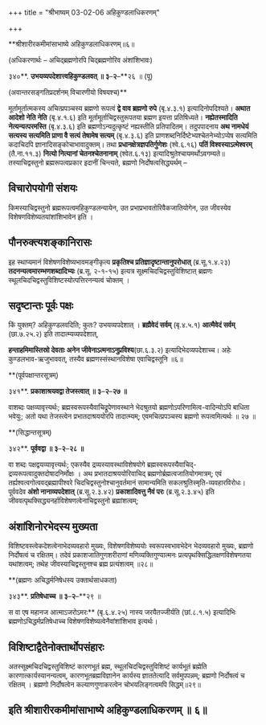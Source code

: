 +++
title = "श्रीभाष्यम् 03-02-06 अहिकुण्डलाधिकरणम्"

+++
<div claऽऽ="elementor-widget-container">

**श्रीशारीरकमीमांसाभाष्ये अहिकुण्डलाधिकरणम्॥६॥

(अधिकरणार्थः – अचिद्ब्रह्मणोरपि चिद्ब्रह्मणोरिव अंशांशिभावः)

३४०**. **उभयव्यपदेशात्त्वहिकुण्डलवत् ॥ ३**–**२**–**२६ ॥ (पू)

(अवान्तरसङ्गतिप्रदर्शनम् विचारणीयो विषयश्च)**

मूर्तामूर्तात्मकस्य अचित्प्रपञ्चस्य ब्रह्मणो रूपत्वं **द्वे वाव ब्रह्मणो रुपे** (बृ.४.३.१) इत्यादिनोपदिश्यते। **अथात आदेशो नेति नेति** (बृ.४.१.६) इति मूर्तामूर्ताचिद्वस्तुरूपतया ब्रह्मण इयत्ता प्रतिषिध्यते। **नह्येतस्मादिति नेत्यन्यत्परमस्ति** (बृ.४.३.६) इति ब्रह्मणोऽन्यदुत्कृष्टं नह्यस्तीति प्रतिपादितम्। तदुपपादनाय **अथ नामधेयं सत्यस्य सत्यमिति प्राणा वै सत्यं तेषामेष सत्यम्** (बृ.४.३.६) इति प्राणशब्दनिर्दिष्टेभ्यश्चेतनेभ्योऽप्येष सत्यमिति कदाचिदपि ज्ञानादिसङ्कोचाभावादुक्तम्। तथा **प्रधानक्षेत्रज्ञपतिर्गुणेशः** (श्वे.६.१६) **पतिं विश्वस्याऽत्मेश्वरम्** (तै.ना.११.३) **नित्यो नित्यानां चेतनश्चेतनानाम्** (श्वेत.६.१३) इत्यादिश्रुतेश्चायमर्थोऽवगम्यते॥ तस्याचिद्वस्तुनो ब्रह्मरूपत्वप्रकार इदानीं चिन्त्यते, ब्रह्मणो निर्दोषत्वसिद्ध्यर्थम् –

## विचारोपयोगी संशयः

किमस्याचिद्वस्तुनो ब्रह्मरूपत्वमहिकुण्डलन्यायेन, उत प्रभाप्रभावतोरिवैकजातियोगेन, उत जीवस्येव विशेषणविशेष्यतयांशांशिभावेन इति ।

## पौनरुक्त्यशङ्कानिरासः

इह स्थाप्यमानं विशेषणविशेष्यभावमङ्गीकृत्य **प्रकृतिश्च प्रतिज्ञादृष्टान्तानुपरोधात्** (ब्र.सू.१.४.२३) **तदनन्यत्वमारम्भणशब्दादिभ्यः** (ब्र.सू. २-१-१५) इत्यत्र सूक्ष्मचिदचिद्वस्तुविशिष्टात् ब्रह्मणः स्थूलचिदचिद्वस्तुविशिष्टस्योत्पत्तिरनन्यत्वं चोक्तम् ।

## सदृष्टान्तः पूर्वः पक्षः

किं युक्तम्? अहिकुण्डलवदिति; कुतः? उभयव्यपदेशात् । **ब्रह्मैवेदं सर्वम्** (बृ.४.५.१) **आत्मैवेदं सर्वम्** (छा.७.२५.२) इति तादात्म्यव्यपदेशात्,

**हन्ताहमिमास्तिस्रो देवताः अनेन जीवेनाऽत्मनाऽनुप्रविश्य**(छा.६.३.२) इत्यादिभेदव्यपदेशाच्च। अहेः कुण्डलभाव-ऋजुभाववत्, तस्यैव ब्रह्मणस्संस्थानविशेषा एवाचिद्वस्तूनि ॥६॥

**(पूर्वपक्षान्तरसूत्रम्)

३४१**. **प्रकाशाश्रयवद्वा तेजस्त्वात् ॥ ३**–**२**–**२७ ॥**

वाशब्दः पक्षव्यावृत्त्यर्थः; ब्रह्मस्वरूपस्यैवाचिद्रूपेणावस्थाने भेदश्रुतयो ब्रह्मणोऽपरिणामित्व-वादिन्योऽपि बाधिता भवेयुः; अतो यथा तेजस्त्वेन प्रभातदाश्रययोरपि तादात्म्यम्; एवमचित्प्रपञ्चस्य ब्रह्मणो रूपत्वमित्यर्थः ॥ २७ ॥

**(सिद्धान्तसूत्रम्)

३४२**. **पूर्ववद्वा ॥ ३**–**२**–**२८ ॥**

वा शब्दः पक्षद्वयव्यावृत्त्यर्थः; एकस्यैव द्रव्यस्यावस्थाविशेषयोगे ब्रह्मस्वरूपस्यैवाचिद्-द्रव्यरूपत्वादुक्तदोषादनिर्मोक्षः । अथ प्रभातदाश्रययोरिवाचिद् ब्रह्मणोर्ब्रह्मत्वजातियोगमात्रम्; एवं तर्ह्यश्वत्वगोत्ववद्ब्रह्मापीश्वरे चिदचिद्वस्तुनोश्चानुवर्तमानं सामान्यमिति सकलश्रुतिस्मृति-व्यवहारविरोधः। पूर्ववदेव **अंशो नानाव्यपदेशात्** (ब्र.सू.२.३.४२) **प्रकाशादिवत्तु नैवं परः** (ब्र.सू.२.३.४५) इति जीववत्पृथक्सिद्ध्यनर्हाविशेषणत्वेनाचिद्वस्तुनो ब्रह्मांशत्वम्;

## अंशांशिनोरभेदस्य मुख्यता

विशिष्टवस्त्वेकदेशत्वेनाभेदव्यवहारो मुख्यः, विशेषणविशेष्ययोः स्वरूपस्वभावभेदेन भेदव्यवहारो मुख्यः, ब्रह्मणो निर्दोषत्वं च रक्षितम्। तदेवं प्रकाशजातिगुणशरीराणां मणिव्यक्तिगुण्यात्मनः प्रत्यपृथक्सिद्धिलक्षणविशेषणतया यथांशत्वम्; तथेह जीवस्याचिद्वस्तुनश्च ब्रह्म प्रत्यंशत्वम् ॥२८॥

**(ब्रह्मणः अचिद्धर्मनिषेधस्य उक्तार्थसाधकता)

३४३**. **प्रतिषेधाच्च ॥ ३**–**२**–**२९ ॥

स वा एष महानज आत्माऽजरोऽमरः** (बृ.६.४.२५) नास्य जरयैतज्जीर्यति (छां.८.१.५) इत्यादिभिः ब्रह्मणोऽचिद्धर्मप्रतिषेधाच्च विशेषणविशेष्यत्वेनैवांशांशिभाव इत्यर्थः।

## विशिष्टाद्वैतेनोक्तार्थोपसंहारः

अतस्सूक्ष्मचिदचिद्वस्तुविशिष्टं कारणभूतं ब्रह्म, स्थूलचिदचिद्वस्तुविशिष्टं कार्यभूतं ब्रह्मेति कारणात्कार्यस्यानन्यत्वम्, कारणभूतब्रह्मविज्ञानेन कार्यस्य ज्ञाततेत्यादि सर्वमुपपन्नम्; ब्रह्मणो निर्दोषत्वं च रक्षितम् । ब्रह्मणो निर्दोषत्वेन कल्याणगुणाकरत्वेन चोभयलिङ्गत्वमपि सिद्धम्॥२९॥

## इति श्रीशारीरकमीमांसाभाष्ये अहिकुण्डलाधिकरणम् ॥ ६॥

</div>
